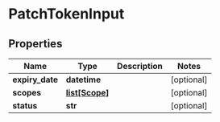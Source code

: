 # PatchTokenInput

## Properties
| Name | Type | Description | Notes |
| ------------ | ------------- | ------------- | ------------- |
| **expiry_date** | **datetime** |  | [optional]  |
| **scopes** | [**list[Scope]**](Scope.md) |  | [optional]  |
| **status** | **str** |  | [optional]  |


